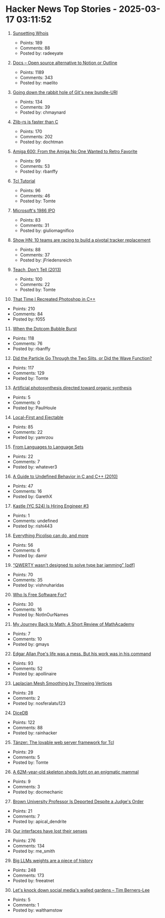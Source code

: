 # Hacker News Top Stories - 2025-03-17 03:11:52

1. [Sunsetting Whois](https://www.icann.org/en/announcements/details/icann-update-launching-rdap-sunsetting-whois-27-01-2025-en)
   - Points: 189
   - Comments: 88
   - Posted by: radeeyate

2. [Docs – Open source alternative to Notion or Outline](https://github.com/suitenumerique/docs)
   - Points: 1189
   - Comments: 343
   - Posted by: maelito

3. [Going down the rabbit hole of Git's new bundle-URI](https://blog.gitbutler.com/going-down-the-rabbit-hole-of-gits-new-bundle-uri/)
   - Points: 134
   - Comments: 39
   - Posted by: chmaynard

4. [Zlib-rs is faster than C](https://trifectatech.org/blog/zlib-rs-is-faster-than-c/)
   - Points: 170
   - Comments: 202
   - Posted by: dochtman

5. [Amiga 600: From the Amiga No One Wanted to Retro Favorite](https://dfarq.homeip.net/amiga-600-the-amiga-no-one-wanted/)
   - Points: 99
   - Comments: 53
   - Posted by: rbanffy

6. [Tcl Tutorial](https://www.tcl-lang.org/man/tcl8.5/tutorial/tcltutorial.html)
   - Points: 96
   - Comments: 46
   - Posted by: Tomte

7. [Microsoft's 1986 IPO](https://dfarq.homeip.net/microsofts-1986-ipo/)
   - Points: 83
   - Comments: 31
   - Posted by: giuliomagnifico

8. [Show HN: 10 teams are racing to build a pivotal tracker replacement](https://bye-tracker.net)
   - Points: 88
   - Comments: 37
   - Posted by: jFriedensreich

9. [Teach, Don't Tell (2013)](https://stevelosh.com/blog/2013/09/teach-dont-tell/)
   - Points: 100
   - Comments: 22
   - Posted by: Tomte

10. [That Time I Recreated Photoshop in C++](https://f055.net/technology/that-time-i/that-time-i-recreated-photoshop-in-c/)
   - Points: 210
   - Comments: 84
   - Posted by: f055

11. [When the Dotcom Bubble Burst](https://dfarq.homeip.net/when-the-dotcom-bubble-burst/)
   - Points: 118
   - Comments: 76
   - Posted by: rbanffy

12. [Did the Particle Go Through the Two Slits, or Did the Wave Function?](https://profmattstrassler.com/2025/03/13/did-the-particle-go-through-the-two-slits-or-did-the-wave-function/)
   - Points: 117
   - Comments: 129
   - Posted by: Tomte

13. [Artificial photosynthesis directed toward organic synthesis](https://www.nature.com/articles/s41467-025-56374-z)
   - Points: 5
   - Comments: 0
   - Posted by: PaulHoule

14. [Local-First and Ejectable](https://thymer.com/local-first-ejectable)
   - Points: 85
   - Comments: 22
   - Posted by: yamrzou

15. [From Languages to Language Sets](https://gist.github.com/xixixao/8e363dbd3663b6729cd5b6d74dbbf9d4)
   - Points: 22
   - Comments: 7
   - Posted by: whatever3

16. [A Guide to Undefined Behavior in C and C++ (2010)](https://blog.regehr.org/archives/213)
   - Points: 47
   - Comments: 16
   - Posted by: GarethX

17. [Kastle (YC S24) Is Hiring Engineer #3](https://www.ycombinator.com/companies/kastle/jobs/XSq5nJT-founding-applied-ai-engineer-at-kastle)
   - Points: 1
   - Comments: undefined
   - Posted by: rishi443

18. [Everything Picolisp can do, and more](https://picolisp.com/wiki/?Documentation)
   - Points: 56
   - Comments: 6
   - Posted by: damir

19. [“QWERTY wasn't designed to solve type bar jamming” [pdf]](https://repository.kulib.kyoto-u.ac.jp/dspace/bitstream/2433/139379/1/42_161.pdf)
   - Points: 70
   - Comments: 35
   - Posted by: vishnuharidas

20. [Who Is Free Software For?](https://tante.cc/2025/03/03/who-is-free-software-for/)
   - Points: 30
   - Comments: 16
   - Posted by: NotInOurNames

21. [My Journey Back to Math: A Short Review of MathAcademy](https://www.staszewski.xyz/blog/math-academy-review/)
   - Points: 7
   - Comments: 10
   - Posted by: gmays

22. [Edgar Allan Poe's life was a mess. But his work was in his command](https://www.washingtonpost.com/books/2025/03/13/edgar-allan-poe-biography-kopley-review/)
   - Points: 93
   - Comments: 52
   - Posted by: apollinaire

23. [Laplacian Mesh Smoothing by Throwing Vertices](https://nosferalatu.com/./LaplacianMeshSmoothing.html)
   - Points: 28
   - Comments: 2
   - Posted by: nosferalatu123

24. [DiceDB](https://dicedb.io/)
   - Points: 122
   - Comments: 88
   - Posted by: rainhacker

25. [Tänzer: The lovable web server framework for Tcl](https://tanzer.io/)
   - Points: 29
   - Comments: 5
   - Posted by: Tomte

26. [A 62M-year-old skeleton sheds light on an enigmatic mammal](https://www.sciencedaily.com/releases/2025/03/250311121514.htm)
   - Points: 9
   - Comments: 3
   - Posted by: docmechanic

27. [Brown University Professor Is Deported Despite a Judge's Order](https://www.nytimes.com/2025/03/16/us/brown-university-rasha-alawieh-professor-deported.html)
   - Points: 21
   - Comments: 7
   - Posted by: apical_dendrite

28. [Our interfaces have lost their senses](https://wattenberger.com/thoughts/our-interfaces-have-lost-their-senses)
   - Points: 276
   - Comments: 134
   - Posted by: me_smith

29. [Big LLMs weights are a piece of history](https://antirez.com/news/147)
   - Points: 248
   - Comments: 173
   - Posted by: freeatnet

30. [Let's knock down social media's walled gardens – Tim Berners-Lee](https://www.ft.com/content/79d2d19a-08df-48fc-9a6f-a9dbef58f642)
   - Points: 5
   - Comments: 1
   - Posted by: walthamstow

